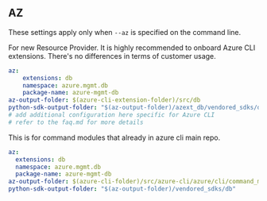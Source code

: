 ## AZ

These settings apply only when `--az` is specified on the command line.

For new Resource Provider. It is highly recommended to onboard Azure CLI extensions. There's no differences in terms of customer usage. 

``` yaml $(az) && $(target-mode) != 'core'
az:
    extensions: db
    namespace: azure.mgmt.db
    package-name: azure-mgmt-db
az-output-folder: $(azure-cli-extension-folder)/src/db
python-sdk-output-folder: "$(az-output-folder)/azext_db/vendored_sdks/db"
# add additional configuration here specific for Azure CLI
# refer to the faq.md for more details
```



This is for command modules that already in azure cli main repo. 
``` yaml $(az) && $(target-mode) == 'core'
az:
  extensions: db
  namespace: azure.mgmt.db
  package-name: azure-mgmt-db
az-output-folder: $(azure-cli-folder)/src/azure-cli/azure/cli/command_modules/db
python-sdk-output-folder: "$(az-output-folder)/vendored_sdks/db"
``` 